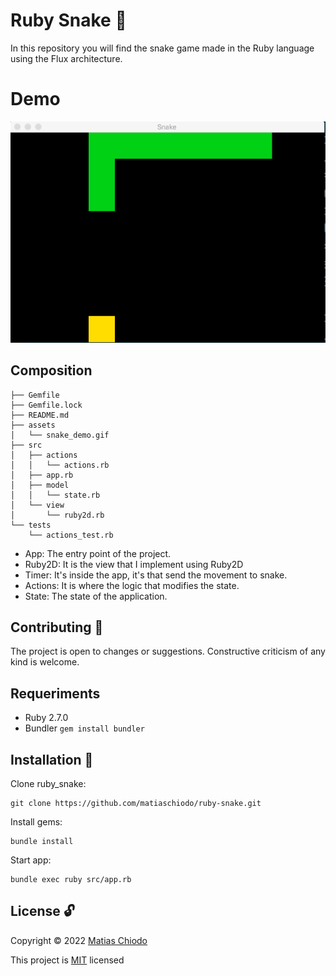 # Ruby Snake :snake:

In this repository you will find the snake game made in the Ruby language using the Flux architecture.

# Demo

![Demo](assets/snake_demo.gif)

## Composition

```
├── Gemfile
├── Gemfile.lock
├── README.md
├── assets
│   └── snake_demo.gif
├── src
│   ├── actions
│   │   └── actions.rb
│   ├── app.rb
│   ├── model
│   │   └── state.rb
│   └── view
│       └── ruby2d.rb
└── tests
    └── actions_test.rb
```

- App: The entry point of the project.
- Ruby2D: It is the view that I implement using Ruby2D
- Timer: It's inside the app, it's that send the movement to snake.
- Actions: It is where the logic that modifies the state.
- State: The state of the application.

## Contributing :raising_hand:

The project is open to changes or suggestions. Constructive criticism of any kind is welcome.

## Requeriments

- Ruby 2.7.0
- Bundler `gem install bundler`

## Installation :electric_plug:

Clone ruby_snake:

```
git clone https://github.com/matiaschiodo/ruby-snake.git
```

Install gems:

```
bundle install
```

Start app:

```
bundle exec ruby src/app.rb
```

## License :unlock:

Copyright © 2022 [Matias Chiodo](https://github.com/matiaschiodo)

This project is [MIT](https://choosealicense.com/licenses/mit/) licensed
